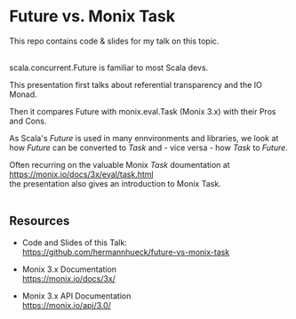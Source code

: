 # Future vs. Monix Task

This repo contains code & slides for my talk on this topic.
<br/>
<br/>

scala.concurrent.Future is familiar to most Scala devs.

This presentation first talks about referential transparency and the IO Monad.

Then it compares Future with monix.eval.Task (Monix 3.x)
with their Pros and Cons.

As Scala's *Future* is used in many ennvironments and libraries, we look at
how *Future* can be converted to *Task* and - vice versa - how *Task* to *Future*.

Often recurring on the valuable Monix *Task* doumentation at<br/>
https://monix.io/docs/3x/eval/task.html<br/>
the presentation also gives an introduction to Monix Task.
<br/>
<br/>

## Resources

- Code and Slides of this Talk:<br/>
  https://github.com/hermannhueck/future-vs-monix-task

- Monix 3.x Documentation<br/>
  https://monix.io/docs/3x/

- Monix 3.x API Documentation<br/>
  https://monix.io/api/3.0/
